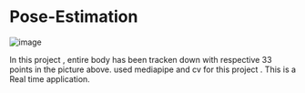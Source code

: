 # Pose-Estimation

![image](https://user-images.githubusercontent.com/52351395/125389758-5b014280-e3bf-11eb-839c-76e2538e0c77.png)
 
 
 
 In this project , entire body has been tracken down with respective 33 points in the picture above.
 used mediapipe and cv for this project . This is a Real time application.
